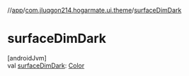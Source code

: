 //[app](../../index.md)/[com.jluqgon214.hogarmate.ui.theme](index.md)/[surfaceDimDark](surface-dim-dark.md)

# surfaceDimDark

[androidJvm]\
val [surfaceDimDark](surface-dim-dark.md): [Color](https://developer.android.com/reference/kotlin/androidx/compose/ui/graphics/Color.html)

